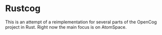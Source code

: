 # Rustcog

This is an attempt of a reimplementation for several parts of the
OpenCog project in Rust. Right now the main focus is on AtomSpace.

